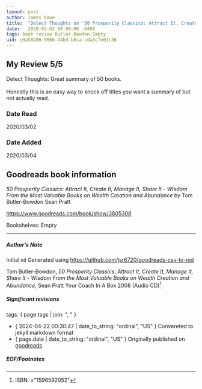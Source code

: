 ```yaml
---
layout: post
author: James Rowe
title:  "Detect Thoughts on '50 Prosperity Classics: Attract It, Create It, Manage It, Share It - Wisdom From the Most Valuable Books on Wealth Creation and Abundance'"
date:   2020-03-02 00:00:00 -0400
tags: book review Butler-Bowdon Empty
uid: e9a58b86-9666-44bd-b6ca-cda3cfe01c36
---
```


<!-- highly dependent on how you personally use jekyll templates, and how you want this to show up -->

## My Review 5/5

Detect Thoughts: Great summary of 50 books.<br/><br/>Honestly this is an easy way to knock off titles you want a summary of but not actually read.

### Date Read
2020/03/02

### Date Added
2020/03/04

## Goodreads book information

*50 Prosperity Classics: Attract It, Create It, Manage It, Share It - Wisdom From the Most Valuable Books on Wealth Creation and Abundance* by Tom Butler-Bowdon
Sean Pratt

https://www.goodreads.com/book/show/3805308

Bookshelves: Empty

---

##### Author's Note

Initial `md` Generated using https://github.com/jsr6720/goodreads-csv-to-md

Tom Butler-Bowdon, *50 Prosperity Classics: Attract It, Create It, Manage It, Share It - Wisdom From the Most Valuable Books on Wealth Creation and Abundance*, Sean Pratt Your Coach In A Box 2008 (Audio CD)[^1]

##### Significant revisions

tags: { page.tags | join: ", " } <!-- todo move this somewhere -->

- { 2024-04-22 00:30:47 | date_to_string: "ordinal", "US" } Convereted to jekyll markdown format 
- { page.date | date_to_string: "ordinal", "US" } Originally published on [goodreads](https://www.goodreads.com)

##### EOF/Footnotes

[^1]: ISBN: ="1596592052"
